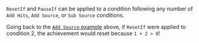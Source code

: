 `ResetIf` and `PauseIf` can be applied to a condition following any number of `Add Hits`, `Add Source`, or `Sub Source` conditions. 

Going back to the [`Add Source` example](/development/addsource/) above, if `ResetIf` were applied to condition 2, the achievement would reset because `1 + 2 > 0`!


